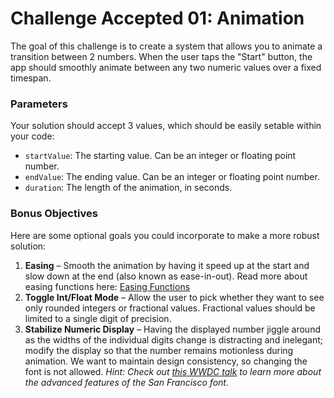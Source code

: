 #  Challenge Accepted 01: Animation

The goal of this challenge is to create a system that allows you to animate a transition between 2 numbers. When the user taps the "Start" button, the app should smoothly animate between any two numeric values over a fixed timespan. 

### Parameters

Your solution should accept 3 values, which should be easily setable within your code:

- `startValue`: The starting value. Can be an integer or floating point number.
- `endValue`: The ending value. Can be an integer or floating point number.
- `duration`: The length of the animation, in seconds.

### Bonus Objectives

Here are some optional goals you could incorporate to make a more robust solution:

1. **Easing** – Smooth the animation by having it speed up at the start and slow down at the end (also known as ease-in-out). Read more about easing functions here: [Easing Functions](http://robertpenner.com/easing/)
2. **Toggle Int/Float Mode** – Allow the user to pick whether they want to see only rounded integers or fractional values. Fractional values should be limited to a single digit of precision.
3. **Stabilize Numeric Display** – Having the displayed number jiggle around as the widths of the individual digits change is distracting and inelegant; modify the display so that the number remains motionless during animation. We want to maintain design consistency, so changing the font is not allowed. *Hint: Check out [this WWDC talk](https://developer.apple.com/videos/play/wwdc2015/804/) to learn more about the advanced features of the San Francisco font.*
